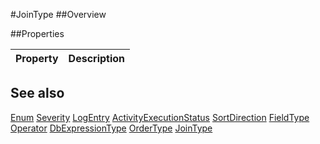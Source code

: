 #JoinType
##Overview



##Properties
<table class="table table-condensed table-bordered">
    <thead>
<tr>
<th>Property</th>
<th>Description</th>
</tr>
</thead>
<tbody>
</tbody></table>



## See also

[Enum](Enum.html)
[Severity](/docs/#Severity.html)
[LogEntry](/docs/#LogEntry.html)
[ActivityExecutionStatus](/docs/#ActivityExecutionStatus.html)
[SortDirection](/docs/#SortDirection.html)
[FieldType](/docs/#FieldType.html)
[Operator](/docs/#Operator.html)
[DbExpressionType](/docs/#DbExpressionType.html)
[OrderType](/docs/#OrderType.html)
[JoinType](/docs/#JoinType.html)